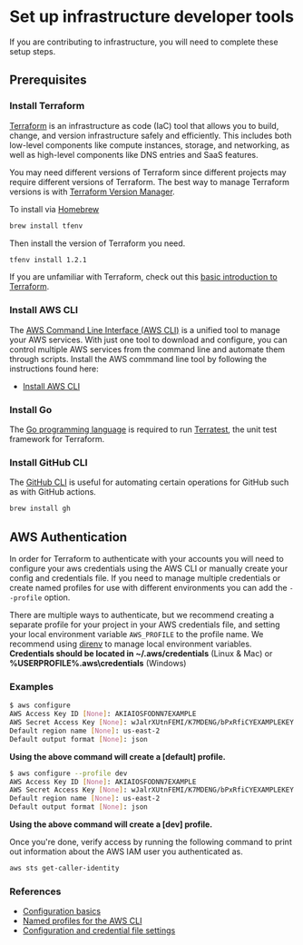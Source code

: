 # Set up infrastructure developer tools

If you are contributing to infrastructure, you will need to complete these setup steps.

## Prerequisites

### Install Terraform

[Terraform](https://www.terraform.io/) is an infrastructure as code (IaC) tool that allows you to build, change, and version infrastructure safely and efficiently. This includes both low-level components like compute instances, storage, and networking, as well as high-level components like DNS entries and SaaS features.

You may need different versions of Terraform since different projects may require different versions of Terraform. The best way to manage Terraform versions is with [Terraform Version Manager](https://github.com/tfutils/tfenv).

To install via [Homebrew](https://brew.sh/)

```bash
brew install tfenv
```

Then install the version of Terraform you need.

```bash
tfenv install 1.2.1
```

If you are unfamiliar with Terraform, check out this [basic introduction to Terraform](./introduction-to-terraform.md).

### Install AWS CLI

The [AWS Command Line Interface (AWS CLI)](https://aws.amazon.com/cli/) is a unified tool to manage your AWS services. With just one tool to download and configure, you can control multiple AWS services from the command line and automate them through scripts. Install the AWS commmand line tool by following the instructions found here:

- [Install AWS CLI](https://docs.aws.amazon.com/cli/latest/userguide/getting-started-install.html)

### Install Go

The [Go programming language](https://go.dev/dl/) is required to run [Terratest](https://terratest.gruntwork.io/), the unit test framework for Terraform.

### Install GitHub CLI

The [GitHub CLI](https://cli.github.com/) is useful for automating certain operations for GitHub such as with GitHub actions.

```bash
brew install gh
```

## AWS Authentication

In order for Terraform to authenticate with your accounts you will need to configure your aws credentials using the AWS CLI or manually create your config and credentials file. If you need to manage multiple credentials or create named profiles for use with different environments you can add the `--profile` option.

There are multiple ways to authenticate, but we recommend creating a separate profile for your project in your AWS credentials file, and setting your local environment variable `AWS_PROFILE` to the profile name. We recommend using [direnv](https://direnv.net/) to manage local environment variables.
**Credentials should be located in ~/.aws/credentials** (Linux & Mac) or **%USERPROFILE%\.aws\credentials** (Windows)

### Examples

```bash
$ aws configure
AWS Access Key ID [None]: AKIAIOSFODNN7EXAMPLE
AWS Secret Access Key [None]: wJalrXUtnFEMI/K7MDENG/bPxRfiCYEXAMPLEKEY
Default region name [None]: us-east-2
Default output format [None]: json
```

**Using the above command will create a [default] profile.**  

```bash
$ aws configure --profile dev
AWS Access Key ID [None]: AKIAIOSFODNN7EXAMPLE
AWS Secret Access Key [None]: wJalrXUtnFEMI/K7MDENG/bPxRfiCYEXAMPLEKEY
Default region name [None]: us-east-2
Default output format [None]: json
```

**Using the above command will create a [dev] profile.**  

Once you're done, verify access by running the following command to print out information about the AWS IAM user you authenticated as.

```bash
aws sts get-caller-identity
```

### References

- [Configuration basics][1]
- [Named profiles for the AWS CLI][2]
- [Configuration and credential file settings][3]

[1]: https://docs.aws.amazon.com/cli/latest/userguide/cli-configure-quickstart.html
[2]: https://docs.aws.amazon.com/cli/latest/userguide/cli-configure-profiles.html
[3]: https://docs.aws.amazon.com/cli/latest/userguide/cli-configure-files.html
